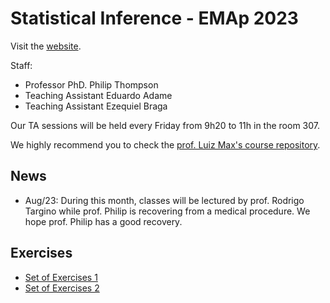 # Statistical Inference - EMAp 2023

Visit the [website](https://adamesalles.github.io/statistical-inference).

Staff:

- Professor PhD. Philip Thompson
- Teaching Assistant Eduardo Adame
- Teaching Assistant Ezequiel Braga

Our TA sessions will be held every Friday from 9h20 to 11h in the room 307.

We highly recommend you to check the [prof. Luiz Max's course repository](https://github.com/maxbiostat/Statistical_Inference_BSc).

## News

- Aug/23: During this month, classes will be lectured by prof. Rodrigo Targino while prof. Philip is recovering from a medical procedure. We hope prof. Philip has a good recovery.

## Exercises

- [Set of Exercises 1](https://github.com/adamesalles/statistical-inference/blob/main/exercises/1.pdf)
- [Set of Exercises 2](https://github.com/adamesalles/statistical-inference/blob/main/exercises/2.pdf)

